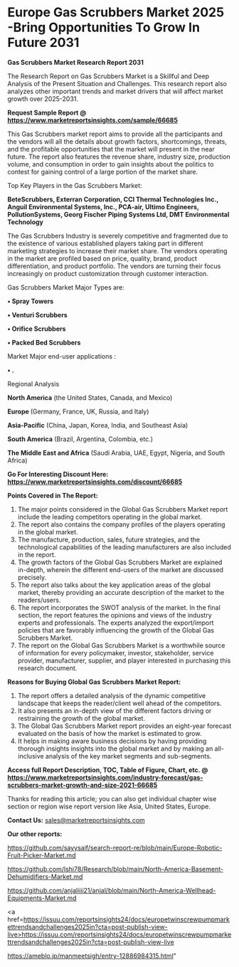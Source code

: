 # Europe Gas Scrubbers Market 2025 -Bring Opportunities To Grow In Future 2031

<strong>Gas Scrubbers Market Research Report 2031</strong>

The Research Report on Gas Scrubbers Market is a Skillful and Deep Analysis of the Present Situation and Challenges. This research report also analyzes other important trends and market drivers that will affect market growth over 2025-2031.

<strong>Request Sample Report @ <a href=https://www.marketreportsinsights.com/sample/66685>https://www.marketreportsinsights.com/sample/66685</a></strong>

This Gas Scrubbers market report aims to provide all the participants and the vendors will all the details about growth factors, shortcomings, threats, and the profitable opportunities that the market will present in the near future. The report also features the revenue share, industry size, production volume, and consumption in order to gain insights about the politics to contest for gaining control of a large portion of the market share.

Top Key Players in the Gas Scrubbers Market:

<strong>BeteScrubbers, Exterran Corporation, CCI Thermal Technologies Inc., Anguil Environmental Systems, Inc., PCA-air, Ultimo Engineers, PollutionSystems, Georg Fischer Piping Systems Ltd, DMT Environmental Technology</strong>

The Gas Scrubbers Industry is severely competitive and fragmented due to the existence of various established players taking part in different marketing strategies to increase their market share. The vendors operating in the market are profiled based on price, quality, brand, product differentiation, and product portfolio. The vendors are turning their focus increasingly on product customization through customer interaction.

Gas Scrubbers Market Major Types are:

<strong>• Spray Towers

• Venturi Scrubbers

• Orifice Scrubbers

• Packed Bed Scrubbers</strong>

Market Major end-user applications :

<strong>• .</strong>

Regional Analysis

</u><strong><b>North America</b></strong> (the United States, Canada, and Mexico)

<strong><b>Europe </b></strong>(Germany, France, UK, Russia, and Italy)

<strong><b>Asia-Pacific</b></strong> (China, Japan, Korea, India, and Southeast Asia)

<strong><b>South America</b></strong> (Brazil, Argentina, Colombia, etc.)

<strong><b>The Middle East and Africa</b></strong> (Saudi Arabia, UAE, Egypt, Nigeria, and South Africa)

<strong>Go For Interesting Discount Here: <a href=https://www.marketreportsinsights.com/discount/66685>https://www.marketreportsinsights.com/discount/66685</a></strong>

<strong>Points Covered in The Report:</strong>
<ol>
  <li>The major points considered in the Global Gas Scrubbers Market report include the leading competitors operating in the global market.</li>
  <li>The report also contains the company profiles of the players operating in the global market.</li>
  <li>The manufacture, production, sales, future strategies, and the technological capabilities of the leading manufacturers are also included in the report.</li>
  <li>The growth factors of the Global Gas Scrubbers Market are explained in-depth, wherein the different end-users of the market are discussed precisely.</li>
  <li>The report also talks about the key application areas of the global market, thereby providing an accurate description of the market to the readers/users.</li>
  <li>The report incorporates the SWOT analysis of the market. In the final section, the report features the opinions and views of the industry experts and professionals. The experts analyzed the export/import policies that are favorably influencing the growth of the Global Gas Scrubbers Market.</li>
  <li>The report on the Global Gas Scrubbers Market is a worthwhile source of information for every policymaker, investor, stakeholder, service provider, manufacturer, supplier, and player interested in purchasing this research document.</li>
</ol>
<strong>Reasons for Buying Global Gas Scrubbers Market Report:</strong>

<ol>
  <li>The report offers a detailed analysis of the dynamic competitive landscape that keeps the reader/client well ahead of the competitors.</li>
  <li>It also presents an in-depth view of the different factors driving or restraining the growth of the global market.</li>
  <li>The Global Gas Scrubbers Market report provides an eight-year forecast evaluated on the basis of how the market is estimated to grow.</li>
  <li>It helps in making aware business decisions by having providing thorough insights insights into the global market and by making an all-inclusive analysis of the key market segments and sub-segments.</li>
</ol>
<strong>Access full Report Description, TOC, Table of Figure, Chart, etc. @ <a href=https://www.marketreportsinsights.com/industry-forecast/gas-scrubbers-market-growth-and-size-2021-66685>https://www.marketreportsinsights.com/industry-forecast/gas-scrubbers-market-growth-and-size-2021-66685</a></strong>


Thanks for reading this article; you can also get individual chapter wise section or region wise report version like Asia, United States, Europe.

<strong>Contact Us:</strong>
sales@marketreportsinsights.com

<strong>Our other reports:</strong>

<a href=https://github.com/sayysaif/search-report-re/blob/main/Europe-Robotic-Fruit-Picker-Market.md>https://github.com/sayysaif/search-report-re/blob/main/Europe-Robotic-Fruit-Picker-Market.md</a>

<a href=https://github.com/Ishi78/Research/blob/main/North-America-Basement-Dehumidifiers-Market.md>https://github.com/Ishi78/Research/blob/main/North-America-Basement-Dehumidifiers-Market.md</a>

<a href=https://github.com/anjaliiii21/anjal/blob/main/North-America-Wellhead-Equipments-Market.md>https://github.com/anjaliiii21/anjal/blob/main/North-America-Wellhead-Equipments-Market.md</a>

<a href=https://issuu.com/reportsinsights24/docs/europetwinscrewpumpmarkettrendsandchallenges2025in?cta=post-publish-view-live>https://issuu.com/reportsinsights24/docs/europetwinscrewpumpmarkettrendsandchallenges2025in?cta=post-publish-view-live</a>

<a href=https://ameblo.jp/manmeetsigh/entry-12886984315.html>https://ameblo.jp/manmeetsigh/entry-12886984315.html</a>"
